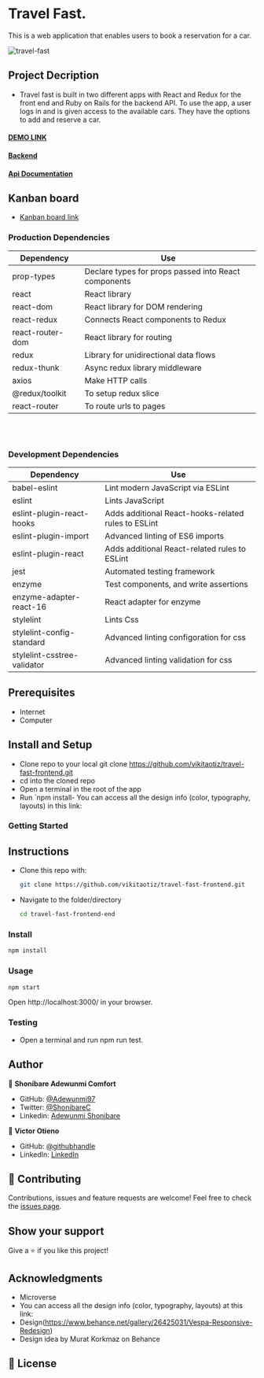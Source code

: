 # Travel Fast.
This is a web application that enables users to book a reservation for a car.

![travel-fast](https://user-images.githubusercontent.com/42869046/150423529-6c1c5c08-94c3-48cc-a612-c24383de48ed.PNG)

## Project Decription

- Travel fast is built in two different apps with React and Redux for the front end and Ruby on Rails for the backend API. To use the app, a user logs in and is given access to the available cars. They have the options to add and reserve a car.

#### [DEMO LINK](https://zen-lamport-220477.netlify.app/)

#### [Backend](https://github.com/vikitaotiz/travel-fast-backend/)

#### [Api Documentation](https://travel-fast-bk.herokuapp.com/)

## Kanban board
- [Kanban board link](https://github.com/vikitaotiz/travel-fast-frontend/projects/1)


### Production Dependencies

| **Dependency**   | **Use**                                              |
| ---------------- | ---------------------------------------------------- |
| prop-types       | Declare types for props passed into React components |
| react            | React library                                        |
| react-dom        | React library for DOM rendering                      |
| react-redux      | Connects React components to Redux                   |
| react-router-dom | React library for routing                            |
| redux            | Library for unidirectional data flows                |
| redux-thunk      | Async redux library middleware                       |
| axios            | Make HTTP calls                                      |
| @redux/toolkit  | To setup redux slice                                     |
| react-router  | To route urls to pages                                      |


<br />
<br />

### Development Dependencies

| **Dependency**                  | **Use**                                                          |
| ------------------------------- | ---------------------------------------------------------------- |
| babel-eslint                    | Lint modern JavaScript via ESLint                                |
| eslint                          | Lints JavaScript                                                 |
| eslint-plugin-react-hooks       | Adds additional React-hooks-related rules to ESLint              |
| eslint-plugin-import            | Advanced linting of ES6 imports                                  |
| eslint-plugin-react             | Adds additional React-related rules to ESLint                    |
| jest                            | Automated testing framework                                      |
| enzyme                          | Test components, and write assertions                            |
| enzyme-adapter-react-16         | React adapter for enzyme                                         |
| stylelint                       | Lints Css                                                        |
| stylelint-config-standard       | Advanced linting configoration for css                           |
| stylelint-csstree-validator     | Advanced linting validation for css                              |


## Prerequisites

- Internet
- Computer
## Install and Setup

- Clone repo to your local git clone https://github.com/vikitaotiz/travel-fast-frontend.git
- cd into the cloned repo
- Open a terminal in the root of the app
- Run `npm install- You can access all the design info (color, typography, layouts) in this link:


### Getting Started

## Instructions

* Clone this repo with:

    ```bash
    git clone https://github.com/vikitaotiz/travel-fast-frontend.git
    ```

* Navigate to the folder/directory

    ```bash
    cd travel-fast-frontend-end
    ```

### Install

```sh
npm install
```

### Usage

```sh
npm start
```

Open http://localhost:3000/ in your browser.


### Testing

- Open a terminal and run npm run test.

## Author

👤 **Shonibare Adewunmi Comfort**
- GitHub: [@Adewunmi97](https://github.com/Adewunmi97)
- Twitter: [@ShonibareC](https://twitter.com/ShonibareC)
- Linkedin: [Adewunmi Shonibare](https://www.linkedin.com/in/adewunmi97)

👤 **Victor Otieno**

- GitHub: [@githubhandle](https://github.com/vikitaotiz)
- LinkedIn: [LinkedIn](https://www.linkedin.com/in/victor-otieno-oluoch/)

## 🤝 Contributing

Contributions, issues and feature requests are welcome!
Feel free to check the [issues page](https://github.com/vikitaotiz/travel-fast-frontend/issues).
## Show your support

Give a ⭐️ if you like this project!
## Acknowledgments

- Microverse
- You can access all the design info (color, typography, layouts) at this link:
- Design(https://www.behance.net/gallery/26425031/Vespa-Responsive-Redesign)
- Design idea by Murat Korkmaz on Behance

## 📝 License
